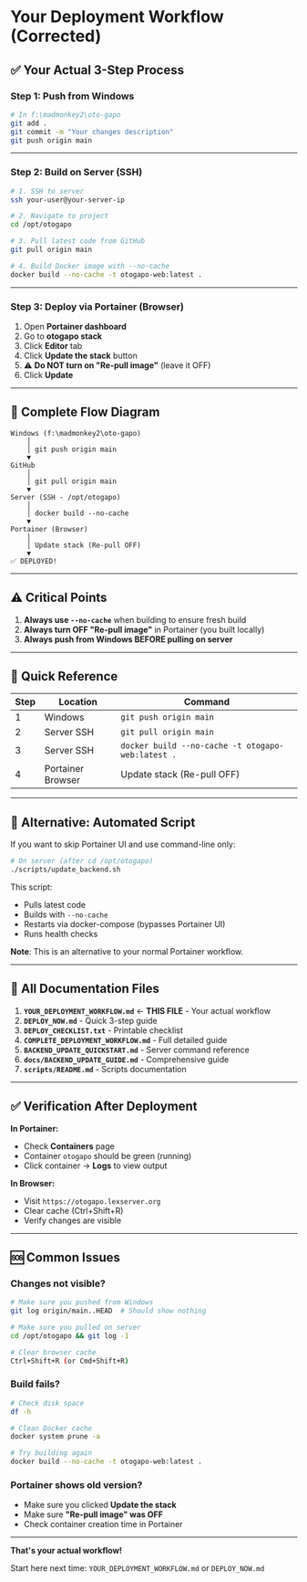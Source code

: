 # Your Deployment Workflow (Corrected)

## ✅ Your Actual 3-Step Process

### Step 1: Push from Windows

```bash
# In f:\madmonkey2\oto-gapo
git add .
git commit -m "Your changes description"
git push origin main
```

---

### Step 2: Build on Server (SSH)

```bash
# 1. SSH to server
ssh your-user@your-server-ip

# 2. Navigate to project
cd /opt/otogapo

# 3. Pull latest code from GitHub
git pull origin main

# 4. Build Docker image with --no-cache
docker build --no-cache -t otogapo-web:latest .
```

---

### Step 3: Deploy via Portainer (Browser)

1. Open **Portainer dashboard**
2. Go to **otogapo stack**
3. Click **Editor** tab
4. Click **Update the stack** button
5. ⚠️ **Do NOT turn on "Re-pull image"** (leave it OFF)
6. Click **Update**

---

## 🎯 Complete Flow Diagram

```
Windows (f:\madmonkey2\oto-gapo)
    │
    │ git push origin main
    ▼
GitHub
    │
    │ git pull origin main
    ▼
Server (SSH - /opt/otogapo)
    │
    │ docker build --no-cache
    ▼
Portainer (Browser)
    │
    │ Update stack (Re-pull OFF)
    ▼
✅ DEPLOYED!
```

---

## ⚠️ Critical Points

1. **Always use `--no-cache`** when building to ensure fresh build
2. **Always turn OFF "Re-pull image"** in Portainer (you built locally)
3. **Always push from Windows BEFORE pulling on server**

---

## 📝 Quick Reference

| Step | Location          | Command                                           |
| ---- | ----------------- | ------------------------------------------------- |
| 1    | Windows           | `git push origin main`                            |
| 2    | Server SSH        | `git pull origin main`                            |
| 3    | Server SSH        | `docker build --no-cache -t otogapo-web:latest .` |
| 4    | Portainer Browser | Update stack (Re-pull OFF)                        |

---

## 🔄 Alternative: Automated Script

If you want to skip Portainer UI and use command-line only:

```bash
# On server (after cd /opt/otogapo)
./scripts/update_backend.sh
```

This script:

- Pulls latest code
- Builds with `--no-cache`
- Restarts via docker-compose (bypasses Portainer UI)
- Runs health checks

**Note**: This is an alternative to your normal Portainer workflow.

---

## 📂 All Documentation Files

1. **`YOUR_DEPLOYMENT_WORKFLOW.md`** ← **THIS FILE** - Your actual workflow
2. **`DEPLOY_NOW.md`** - Quick 3-step guide
3. **`DEPLOY_CHECKLIST.txt`** - Printable checklist
4. **`COMPLETE_DEPLOYMENT_WORKFLOW.md`** - Full detailed guide
5. **`BACKEND_UPDATE_QUICKSTART.md`** - Server command reference
6. **`docs/BACKEND_UPDATE_GUIDE.md`** - Comprehensive guide
7. **`scripts/README.md`** - Scripts documentation

---

## ✅ Verification After Deployment

**In Portainer:**

- Check **Containers** page
- Container `otogapo` should be green (running)
- Click container → **Logs** to view output

**In Browser:**

- Visit `https://otogapo.lexserver.org`
- Clear cache (Ctrl+Shift+R)
- Verify changes are visible

---

## 🆘 Common Issues

### Changes not visible?

```bash
# Make sure you pushed from Windows
git log origin/main..HEAD  # Should show nothing

# Make sure you pulled on server
cd /opt/otogapo && git log -1

# Clear browser cache
Ctrl+Shift+R (or Cmd+Shift+R)
```

### Build fails?

```bash
# Check disk space
df -h

# Clean Docker cache
docker system prune -a

# Try building again
docker build --no-cache -t otogapo-web:latest .
```

### Portainer shows old version?

- Make sure you clicked **Update the stack**
- Make sure **"Re-pull image" was OFF**
- Check container creation time in Portainer

---

**That's your actual workflow!**

Start here next time: `YOUR_DEPLOYMENT_WORKFLOW.md` or `DEPLOY_NOW.md`





